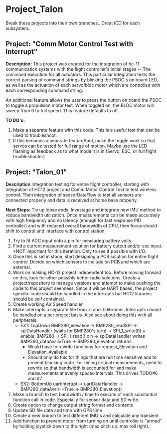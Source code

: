 # Project_Talon

Break these projects into their own branches..
Creat ICD for each subsystem..

## Project: "Comm Motor Control Test with Interrupt"
**Description:** This project was created for the integration of hc-11 communication systems with the flight controller's initial stages -- The command execution for all actuators. This particular integration tests the correct parsing of command strings by blinking the PSOC's on board LED, as well as the actuation of each servo/bldc motor which are controlled with each corresponding command string.<br>

An additional feature allows the user to press the button on board the PSOC to toggle a propulsion motor test. When toggled on, the BLDC motor will sweep from 0 to full speed. This feature defaults to off. <br>

**TO DO's:**
1. Make a separate feature with this code. This is a useful test that can be used to troubleshoot. 
2. If this becomes a separate feature/tool, make the toggle work so that servos can be tested for full range of motion. Maybe use the LED flashing as feedback as to what mode it is in (Servo, ESC, or full flight troubleshooter) <br>



## Project: "Talon_01"
**Description** Integration testing for entire flight controller, starting with integration of HC12 project and Comm Motor Control Test to test wireless control. Then integration of sensorDataFlow to test all sensors are connected properly and data is received at home base properly. 

**Next Steps:** Tie up loose ends. Investage and integrate new IMU method to reduce bandwidth utilization. Once measurements can be made accurately with high frequency and no latency (enough for fast response PID controller) and with reduced overall bandwidth of CPU, then focus should shift to control and interface with control station.

1. Try to fit ADC input onto a pin for measuring battery volts.
2. Find a current measurement solution for battery output and/or esc input. *NOT important for this iteration. Only to see if possible with I/O.
3. Once this is set in stone, start designing a PCB solution for entire flight control. Decide on which sensors to include on PCB and which are external.
4. Work on making HC-12 project independent too. Before moving forward on this, look for other possibly better radio solutions. Create a project/repository to manage versions and attempt to make pushing the code to this project seemless. Since it will be UART based, the project specific code should be handled in the interrupts but HC12 libraries should be self contained.
5. Create working Air Speed handler
6. Make interrupts a separate file from .c and .h libraries. Interrupts should be handled on a per project basis. Also see about doing this with all peripherals. 
	* EX1: TopDown   BMP280_elevation -> BMP280_readSPI -> spiDataHandler (waits for BMP280's turn) -> SPI_1_write(0) + enable_BMP280 -> SPI_1_read() x n -> spiDataHandler writes BMP280_dataAvail=True -> BMP280_elevation returns. 
		- Would have to rewrite functions for request_Elevation and Elevation_Available 
		- Should only do this for things that are not time sensitive and to prevent blocking code. For timing critical measurements, need to rewrite so that bandwidth is accounted for and make measurements at evenly spaced intervals. This drives TODO#6 and #7.
	* EX2: BottomUp  uartInterupt -> uartDataHandler  -> BMP280_dataAvail==True -> BMP280_Elevation()
7. Make a branch to test bandwidth / time to execute of each substantial function call in code. Especially for sensor data and SD write.
8. Create option to change output string format and contents
9. Update SD file date and time with GPS time
10. Create a new branch to test different IMU's and calculate any transient
11. Add function to prevent motor from turning on until controller is "armed" by holding joystick down to the right (max pitch up, max roll right).
